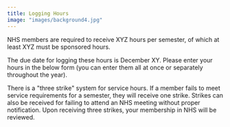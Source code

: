 ```yaml
---
title: Logging Hours
image: "images/background4.jpg"
---
```


NHS members are required to receive XYZ hours per semester, of which at least XYZ must be sponsored hours.

The due date for logging these hours is December XY. Please enter your hours in the below form (you can enter them all at once or separately throughout the year).

There is a "three strike" system for service hours. If a member fails to meet service requirements for a semester, they will receive one strike. Strikes can also be received for failing to attend an NHS meeting without proper notification. Upon receiving three strikes, your membership in NHS will be reviewed.
